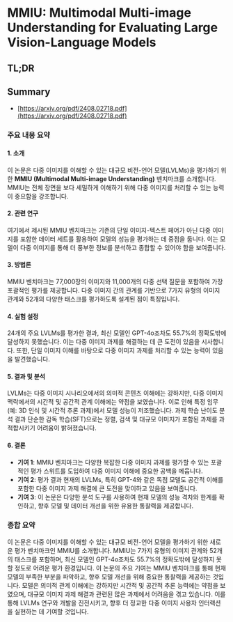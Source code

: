 # MMIU: Multimodal Multi-image Understanding for Evaluating Large Vision-Language Models
## TL;DR
## Summary
- [https://arxiv.org/pdf/2408.02718.pdf](https://arxiv.org/pdf/2408.02718.pdf)

### 주요 내용 요약

#### 1. 소개
이 논문은 다중 이미지를 이해할 수 있는 대규모 비전-언어 모델(LVLMs)을 평가하기 위한 **MMIU (Multimodal Multi-image Understanding)** 벤치마크를 소개합니다. MMIU는 전체 장면을 보다 세밀하게 이해하기 위해 다중 이미지를 처리할 수 있는 능력이 중요함을 강조합니다.

#### 2. 관련 연구
여기에서 제시된 MMIU 벤치마크는 기존의 단일 이미지-텍스트 페어가 아닌 다중 이미지를 포함한 데이터 세트를 활용하여 모델의 성능을 평가하는 데 중점을 둡니다. 이는 모델이 다중 이미지를 통해 더 풍부한 정보를 분석하고 종합할 수 있어야 함을 보여줍니다.

#### 3. 방법론
MMIU 벤치마크는 77,000장의 이미지와 11,000개의 다중 선택 질문을 포함하여 가장 포괄적인 평가를 제공합니다. 다중 이미지 간의 관계를 기반으로 7가지 유형의 이미지 관계와 52개의 다양한 태스크를 평가하도록 설계된 점이 특징입니다.

#### 4. 실험 설정
24개의 주요 LVLMs를 평가한 결과, 최신 모델인 GPT-4o조차도 55.7%의 정확도밖에 달성하지 못했습니다. 이는 다중 이미지 과제를 해결하는 데 큰 도전이 있음을 시사합니다. 또한, 단일 이미지 이해를 바탕으로 다중 이미지 과제를 처리할 수 있는 능력이 있음을 발견했습니다.

#### 5. 결과 및 분석
LVLMs는 다중 이미지 시나리오에서의 의미적 콘텐츠 이해에는 강하지만, 다중 이미지 맥락에서의 시간적 및 공간적 관계 이해에는 약점을 보였습니다. 이로 인해 특정 임무(예: 3D 인식 및 시간적 추론 과제)에서 모델 성능이 저조했습니다. 과제 학습 난이도 분석 결과 단순한 감독 학습(SFT)으로는 정렬, 검색 및 대규모 이미지가 포함된 과제를 과적합시키기 어려움이 밝혀졌습니다.

#### 6. 결론
- **기여 1**: MMIU 벤치마크는 다양한 복잡한 다중 이미지 과제를 평가할 수 있는 포괄적인 평가 스위트를 도입하여 다중 이미지 이해에 중요한 공백을 메웁니다.
- **기여 2**: 평가 결과 현재의 LVLMs, 특히 GPT-4와 같은 독점 모델도 공간적 이해를 포함한 다중 이미지 과제 해결에 큰 도전을 맞이하고 있음을 보여줍니다.
- **기여 3**: 이 논문은 다양한 분석 도구를 사용하여 현재 모델의 성능 격차와 한계를 확인하고, 향후 모델 및 데이터 개선을 위한 유용한 통찰력을 제공합니다.

### 종합 요약
이 논문은 다중 이미지를 이해할 수 있는 대규모 비전-언어 모델을 평가하기 위한 새로운 평가 벤치마크인 MMIU를 소개합니다. MMIU는 7가지 유형의 이미지 관계와 52개의 태스크를 포함하며, 최신 모델인 GPT-4o조차도 55.7%의 정확도밖에 달성하지 못할 정도로 어려운 평가 환경입니다. 이 논문의 주요 기여는 MMIU 벤치마크를 통해 현재 모델의 부족한 부분을 파악하고, 향후 모델 개선을 위해 중요한 통찰력을 제공하는 것입니다. 모델은 의미적 관계 이해에는 강하지만 시간적 및 공간적 추론 능력에는 약점을 보였으며, 대규모 이미지 과제 해결과 관련된 많은 과제에서 어려움을 겪고 있습니다. 이를 통해 LVLMs 연구와 개발을 진전시키고, 향후 더 정교한 다중 이미지 사용자 인터랙션을 실현하는 데 기여할 것입니다.